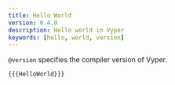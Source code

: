 ```yaml
---
title: Hello World
version: 0.4.0
description: Hello world in Vyper
keywords: [hello, world, version]
---
```


`@version` specifies the compiler version of Vyper.

```vyper
{{{HelloWorld}}}
```
